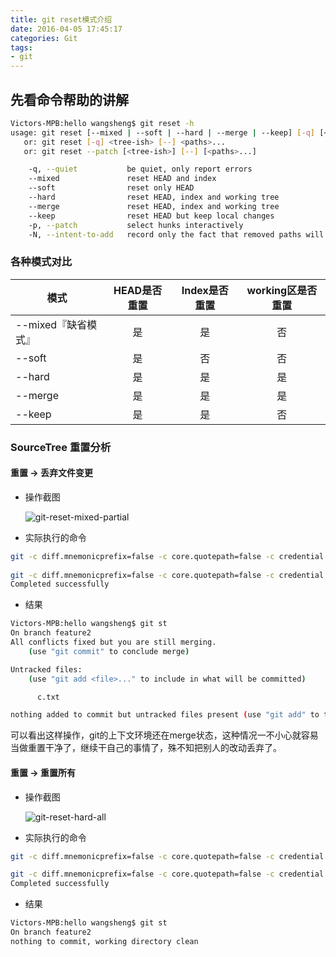 ```yaml
---
title: git reset模式介绍
date: 2016-04-05 17:45:17
categories: Git
tags: 
- git
---
```


## 先看命令帮助的讲解

``` bash
Victors-MPB:hello wangsheng$ git reset -h
usage: git reset [--mixed | --soft | --hard | --merge | --keep] [-q] [<commit>]
   or: git reset [-q] <tree-ish> [--] <paths>...
   or: git reset --patch [<tree-ish>] [--] [<paths>...]

    -q, --quiet           be quiet, only report errors
    --mixed               reset HEAD and index
    --soft                reset only HEAD
    --hard                reset HEAD, index and working tree
    --merge               reset HEAD, index and working tree
    --keep                reset HEAD but keep local changes
    -p, --patch           select hunks interactively
    -N, --intent-to-add   record only the fact that removed paths will be added later
```

### 各种模式对比

|模式|HEAD是否重置|Index是否重置|working区是否重置|
|---|:-:|:-:|:-:|
|--mixed『缺省模式』|是|是|否|
|--soft|是|否|否|
|--hard|是|是|是|
|--merge|是|是|是|
|--keep|是|是|否|

### SourceTree 重置分析

#### 重置 -> 丢弃文件变更

- 操作截图

  ![git-reset-mixed-partial](http://7xsk2b.com2.z0.glb.clouddn.com/image/git-reset-mixed-partial.png)

- 实际执行的命令

``` bash
git -c diff.mnemonicprefix=false -c core.quotepath=false -c credential.helper=sourcetree reset -q HEAD -- a.txt c.txt 	
	
git -c diff.mnemonicprefix=false -c core.quotepath=false -c credential.helper=sourcetree checkout HEAD -- a.txt 
Completed successfully
```

- 结果

``` bash
Victors-MPB:hello wangsheng$ git st
On branch feature2
All conflicts fixed but you are still merging.
    (use "git commit" to conclude merge)

Untracked files:
    (use "git add <file>..." to include in what will be committed)

	  c.txt

nothing added to commit but untracked files present (use "git add" to track)
```

可以看出这样操作，git的上下文环境还在merge状态，这种情况一不小心就容易当做重置干净了，继续干自己的事情了，殊不知把别人的改动丢弃了。

#### 重置 -> 重置所有

- 操作截图

  ![git-reset-hard-all](http://7xsk2b.com2.z0.glb.clouddn.com/image/git-reset-hard-all.png)

- 实际执行的命令

``` bash
git -c diff.mnemonicprefix=false -c core.quotepath=false -c credential.helper=sourcetree reset -q --hard HEAD -- 

git -c diff.mnemonicprefix=false -c core.quotepath=false -c credential.helper=sourcetree submodule update --init --recursive 
Completed successfully
```

- 结果

``` bash
Victors-MPB:hello wangsheng$ git st
On branch feature2
nothing to commit, working directory clean
```
